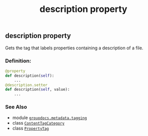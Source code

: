 ﻿---
title: description property
second_title: GroupDocs.Metadata for Python via .NET API References
description: 
type: docs
url: /python-net/groupdocs.metadata.tagging/contenttagcategory/description/
is_root: false
weight: 60
---

## description property


Gets the tag that labels properties containing a description of a file.
### Definition:
```python
@property
def description(self):
    ...
@description.setter
def description(self, value):
    ...
```

### See Also
* module [`groupdocs.metadata.tagging`](../../)
* class [`ContentTagCategory`](/metadata/python-net/groupdocs.metadata.tagging/contenttagcategory)
* class [`PropertyTag`](/metadata/python-net/groupdocs.metadata.tagging/propertytag)
